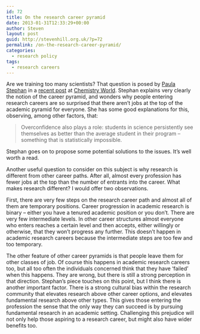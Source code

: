 ```yaml
---
id: 72
title: On the research career pyramid
date: 2013-01-31T12:33:29+00:00
author: Steven
layout: post
guid: http://stevenhill.org.uk/?p=72
permalink: /on-the-research-career-pyramid/
categories:
  - research policy
tags:
  - research careers
---
```

Are we training too many scientists? That question is posed by [Paula Stephan](http://www2.gsu.edu/~ecopes/) in a [recent post](http://www.rsc.org/chemistryworld/2013/01/too-many-scientists) at [Chemistry World](http://www.rsc.org/chemistryworld/). Stephan explains very clearly the notion of the career pyramid, and wonders why people entering research careers are so surprised that there aren&#8217;t jobs at the top of the academic pyramid for everyone. She has some good explanations for this, observing, among other factors, that:

> Overconfidence also plays a role: students in science persistently see themselves as better than the average student in their program – something that is statistically impossible.

Stephan goes on to propose some potential solutions to the issues. It&#8217;s well worth a read.

Another useful question to consider on this subject is why research is different from other career paths. After all, almost every profession has fewer jobs at the top than the number of entrants into the career. What makes research different? I would offer two observations.

First, there are very few steps on the research career path and almost all of them are temporary positions. Career progression in academic research is binary &#8211; either you have a tenured academic position or you don&#8217;t. There are very few intermediate levels. In other career structures almost everyone who enters reaches a certain level and then accepts, either willingly or otherwise, that they won&#8217;t progress any further. This doesn&#8217;t happen in academic research careers because the intermediate steps are too few and too temporary.

The other feature of other career pyramids is that people leave them for other classes of job. Of course this happens in academic research careers too, but all too often the individuals concerned think that they have &#8216;failed&#8217; when this happens. They are wrong, but there is still a strong perception in that direction. Stephan&#8217;s piece touches on this point, but I think there is another important factor. There is a strong cultural bias within the research community that elevates research above other career options, and elevates fundamental research above other types. This gives those entering the profession the sense that the only way they can succeed is by pursuing fundamental research in an academic setting. Challenging this prejudice will not only help those aspiring to a research career, but might also have wider benefits too.

&nbsp;